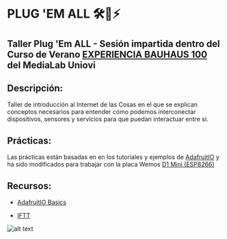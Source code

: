 # PLUG 'EM ALL 🛠️🔌⚡

## Taller Plug 'Em ALL - Sesión impartida dentro del Curso de Verano [EXPERIENCIA BAUHAUS 100](https://www.unioviedo.es/medialab/actividades/experiencia-bauhaus-100/) del MediaLab Uniovi

## Descripción: 

Taller de introducción al Internet de las Cosas en el que se explican conceptos necesarios para entender cómo podemos interconectar dispositivos, sensores y servicios para que puedan interactuar entre sí.

## Prácticas:

Las prácticas están basadas en en los tutoriales y ejemplos de [AdafruitIO](https://io.adafruit.com/) y ha sido modificados para trabajar con la placa Wemos [D1 Mini (ESP8266)](https://wiki.wemos.cc/products:d1:d1_mini)

## Recursos:

* [AdafruitIO Basics](https://learn.adafruit.com/welcome-to-adafruit-io/projects)

* [IFTT](https://ifttt.com/)


![alt text](https://www.unioviedo.es/medialab/wp-content/uploads/2019/06/Cartel_CURSO-VERANO_bauhaus-1-768x1086.png "Experiencia Bauhaus 100")
